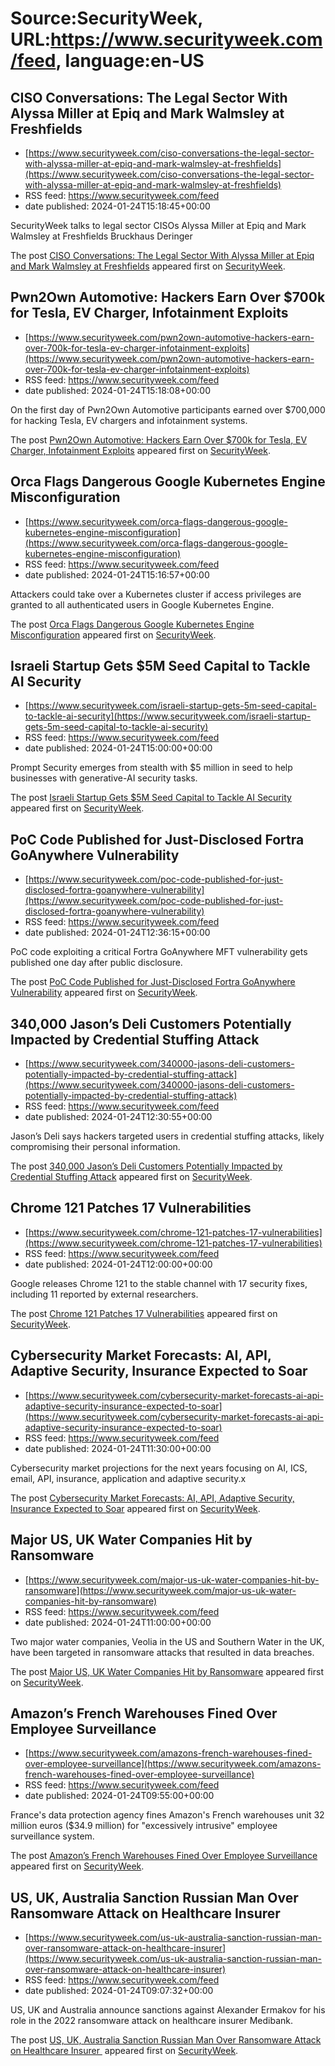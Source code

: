# Source:SecurityWeek, URL:https://www.securityweek.com/feed, language:en-US

## CISO Conversations: The Legal Sector With Alyssa Miller at Epiq and Mark Walmsley at Freshfields
 - [https://www.securityweek.com/ciso-conversations-the-legal-sector-with-alyssa-miller-at-epiq-and-mark-walmsley-at-freshfields](https://www.securityweek.com/ciso-conversations-the-legal-sector-with-alyssa-miller-at-epiq-and-mark-walmsley-at-freshfields)
 - RSS feed: https://www.securityweek.com/feed
 - date published: 2024-01-24T15:18:45+00:00

<p>SecurityWeek talks to legal sector CISOs Alyssa Miller at Epiq and Mark Walmsley at Freshfields Bruckhaus Deringer</p>
<p>The post <a href="https://www.securityweek.com/ciso-conversations-the-legal-sector-with-alyssa-miller-at-epiq-and-mark-walmsley-at-freshfields/">CISO Conversations: The Legal Sector With Alyssa Miller at Epiq and Mark Walmsley at Freshfields</a> appeared first on <a href="https://www.securityweek.com">SecurityWeek</a>.</p>

## Pwn2Own Automotive: Hackers Earn Over $700k for Tesla, EV Charger, Infotainment Exploits
 - [https://www.securityweek.com/pwn2own-automotive-hackers-earn-over-700k-for-tesla-ev-charger-infotainment-exploits](https://www.securityweek.com/pwn2own-automotive-hackers-earn-over-700k-for-tesla-ev-charger-infotainment-exploits)
 - RSS feed: https://www.securityweek.com/feed
 - date published: 2024-01-24T15:18:08+00:00

<p>On the first day of Pwn2Own Automotive participants earned over $700,000 for hacking Tesla, EV chargers and infotainment systems.</p>
<p>The post <a href="https://www.securityweek.com/pwn2own-automotive-hackers-earn-over-700k-for-tesla-ev-charger-infotainment-exploits/">Pwn2Own Automotive: Hackers Earn Over $700k for Tesla, EV Charger, Infotainment Exploits</a> appeared first on <a href="https://www.securityweek.com">SecurityWeek</a>.</p>

## Orca Flags Dangerous Google Kubernetes Engine Misconfiguration
 - [https://www.securityweek.com/orca-flags-dangerous-google-kubernetes-engine-misconfiguration](https://www.securityweek.com/orca-flags-dangerous-google-kubernetes-engine-misconfiguration)
 - RSS feed: https://www.securityweek.com/feed
 - date published: 2024-01-24T15:16:57+00:00

<p>Attackers could take over a Kubernetes cluster if access privileges are granted to all authenticated users in Google Kubernetes Engine.</p>
<p>The post <a href="https://www.securityweek.com/orca-flags-dangerous-google-kubernetes-engine-misconfiguration/">Orca Flags Dangerous Google Kubernetes Engine Misconfiguration</a> appeared first on <a href="https://www.securityweek.com">SecurityWeek</a>.</p>

## Israeli Startup Gets $5M Seed Capital to Tackle AI Security
 - [https://www.securityweek.com/israeli-startup-gets-5m-seed-capital-to-tackle-ai-security](https://www.securityweek.com/israeli-startup-gets-5m-seed-capital-to-tackle-ai-security)
 - RSS feed: https://www.securityweek.com/feed
 - date published: 2024-01-24T15:00:00+00:00

<p>Prompt Security emerges from stealth with $5 million in seed to help businesses with generative-AI security tasks.</p>
<p>The post <a href="https://www.securityweek.com/israeli-startup-gets-5m-seed-capital-to-tackle-ai-security/">Israeli Startup Gets $5M Seed Capital to Tackle AI Security</a> appeared first on <a href="https://www.securityweek.com">SecurityWeek</a>.</p>

## PoC Code Published for Just-Disclosed Fortra GoAnywhere Vulnerability
 - [https://www.securityweek.com/poc-code-published-for-just-disclosed-fortra-goanywhere-vulnerability](https://www.securityweek.com/poc-code-published-for-just-disclosed-fortra-goanywhere-vulnerability)
 - RSS feed: https://www.securityweek.com/feed
 - date published: 2024-01-24T12:36:15+00:00

<p>PoC code exploiting a critical Fortra GoAnywhere MFT vulnerability gets published one day after public disclosure.</p>
<p>The post <a href="https://www.securityweek.com/poc-code-published-for-just-disclosed-fortra-goanywhere-vulnerability/">PoC Code Published for Just-Disclosed Fortra GoAnywhere Vulnerability</a> appeared first on <a href="https://www.securityweek.com">SecurityWeek</a>.</p>

## 340,000 Jason’s Deli Customers Potentially Impacted by Credential Stuffing Attack
 - [https://www.securityweek.com/340000-jasons-deli-customers-potentially-impacted-by-credential-stuffing-attack](https://www.securityweek.com/340000-jasons-deli-customers-potentially-impacted-by-credential-stuffing-attack)
 - RSS feed: https://www.securityweek.com/feed
 - date published: 2024-01-24T12:30:55+00:00

<p>Jason’s Deli says hackers targeted users in credential stuffing attacks, likely compromising their personal information.</p>
<p>The post <a href="https://www.securityweek.com/340000-jasons-deli-customers-potentially-impacted-by-credential-stuffing-attack/">340,000 Jason&#8217;s Deli Customers Potentially Impacted by Credential Stuffing Attack</a> appeared first on <a href="https://www.securityweek.com">SecurityWeek</a>.</p>

## Chrome 121 Patches 17 Vulnerabilities
 - [https://www.securityweek.com/chrome-121-patches-17-vulnerabilities](https://www.securityweek.com/chrome-121-patches-17-vulnerabilities)
 - RSS feed: https://www.securityweek.com/feed
 - date published: 2024-01-24T12:00:00+00:00

<p>Google releases Chrome 121 to the stable channel with 17 security fixes, including 11 reported by external researchers.</p>
<p>The post <a href="https://www.securityweek.com/chrome-121-patches-17-vulnerabilities/">Chrome 121 Patches 17 Vulnerabilities</a> appeared first on <a href="https://www.securityweek.com">SecurityWeek</a>.</p>

## Cybersecurity Market Forecasts: AI, API, Adaptive Security, Insurance Expected to Soar
 - [https://www.securityweek.com/cybersecurity-market-forecasts-ai-api-adaptive-security-insurance-expected-to-soar](https://www.securityweek.com/cybersecurity-market-forecasts-ai-api-adaptive-security-insurance-expected-to-soar)
 - RSS feed: https://www.securityweek.com/feed
 - date published: 2024-01-24T11:30:00+00:00

<p>Cybersecurity market projections for the next years focusing on AI, ICS, email, API, insurance, application and adaptive security.x</p>
<p>The post <a href="https://www.securityweek.com/cybersecurity-market-forecasts-ai-api-adaptive-security-insurance-expected-to-soar/">Cybersecurity Market Forecasts: AI, API, Adaptive Security, Insurance Expected to Soar</a> appeared first on <a href="https://www.securityweek.com">SecurityWeek</a>.</p>

## Major US, UK Water Companies Hit by Ransomware
 - [https://www.securityweek.com/major-us-uk-water-companies-hit-by-ransomware](https://www.securityweek.com/major-us-uk-water-companies-hit-by-ransomware)
 - RSS feed: https://www.securityweek.com/feed
 - date published: 2024-01-24T11:00:00+00:00

<p>Two major water companies, Veolia in the US and Southern Water in the UK, have been targeted in ransomware attacks that resulted in data breaches.</p>
<p>The post <a href="https://www.securityweek.com/major-us-uk-water-companies-hit-by-ransomware/">Major US, UK Water Companies Hit by Ransomware</a> appeared first on <a href="https://www.securityweek.com">SecurityWeek</a>.</p>

## Amazon’s French Warehouses Fined Over Employee Surveillance
 - [https://www.securityweek.com/amazons-french-warehouses-fined-over-employee-surveillance](https://www.securityweek.com/amazons-french-warehouses-fined-over-employee-surveillance)
 - RSS feed: https://www.securityweek.com/feed
 - date published: 2024-01-24T09:55:00+00:00

<p>France's data protection agency fines Amazon's French warehouses unit 32 million euros ($34.9 million) for "excessively intrusive" employee surveillance system.</p>
<p>The post <a href="https://www.securityweek.com/amazons-french-warehouses-fined-over-employee-surveillance/">Amazon&#8217;s French Warehouses Fined Over Employee Surveillance</a> appeared first on <a href="https://www.securityweek.com">SecurityWeek</a>.</p>

## US, UK, Australia Sanction Russian Man Over Ransomware Attack on Healthcare Insurer
 - [https://www.securityweek.com/us-uk-australia-sanction-russian-man-over-ransomware-attack-on-healthcare-insurer](https://www.securityweek.com/us-uk-australia-sanction-russian-man-over-ransomware-attack-on-healthcare-insurer)
 - RSS feed: https://www.securityweek.com/feed
 - date published: 2024-01-24T09:07:32+00:00

<p>US, UK and Australia announce sanctions against Alexander Ermakov for his role in the 2022 ransomware attack on healthcare insurer Medibank. </p>
<p>The post <a href="https://www.securityweek.com/us-uk-australia-sanction-russian-man-over-ransomware-attack-on-healthcare-insurer/">US, UK, Australia Sanction Russian Man Over Ransomware Attack on Healthcare Insurer </a> appeared first on <a href="https://www.securityweek.com">SecurityWeek</a>.</p>

